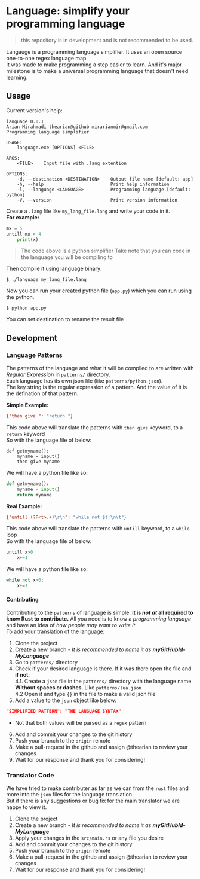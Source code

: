 # Language: simplify your programming language
> this repository is in development and is not recommended to be used.

Langauge is a programming language simplifier. It uses an open source one-to-one regex language map  
It was made to make programming a step easier to learn. And it's major milestone is to make a universal
programming language that doesn't need learning.

## Usage
Current version's help:
```
language 0.0.1
Arian Mirahmadi thearian@github mirarianmir@gmail.com
Programming language simplifier

USAGE:
    language.exe [OPTIONS] <FILE>

ARGS:
    <FILE>    Input file with .lang extention

OPTIONS:
    -d, --destination <DESTINATION>    Output file name [default: app]
    -h, --help                         Print help information
    -l, --language <LANGUAGE>          Programming language [default: python]
    -V, --version                      Print version information
```

Create a `.lang` file like `my_lang_file.lang` and write your code in it.  
**For example:**
```python
mx = 5
untill mx > 4
	print(x)
```
> The code above is a python simplifier
> Take note that you can code in the language you will be compiling to

Then compile it using language binary:
```command
$ ./language my_lang_file.lang
```
Now you can run your created python file (`app.py`) which you can run using the python.
```command
$ python app.py
```
You can set destination to rename the result file

## Development
### Language Patterns
The patterns of the language and what it will be compiled to are written with *Regular Expression* in `patterns/` directory.  
Each language has its own json file (like `patterns/python.json`).  
The key string is the regular expression of a pattern. And the value of it is the defination of that pattern.

**Simple Example:**
```json
{"then give ": "return "}
```
This code above will translate the patterns with `then give` keyword, to a `return` keyword  
So with the language file of below:
```
def getmyname():
    myname = input()
    then give myname
```
We will have a python file like so:
```python
def getmyname():
    myname = input()
    return myname
```
**Real Example:**
```json
{"untill (?P<t>.+)\r\n": "while not $t:\n\t"}
```
This code above will translate the patterns with `untill` keyword, to a `while` loop  
So with the language file of below:
```python
untill x>0
    x+=1
```

We will have a python file like so:
```python
while not x>0:
    x+=1
```

#### Contributing
Contributing to the `patterns` of language is simple.
**it is *not at* all required to know Rust to contribute.**
All you need is to know a *programming language* and have an idea of *how people may want to write it*  
To add your translation of the language:
1. Clone the project
2. Create a new branch - *It is recommended to name it as **myGitHubId-MyLanguage***
3. Go to `patterns/` directory
4. Check if your desired language is there. If it was there open the file and **if not**:  
    4.1. Create a `json` file in the `patterns/` directory with the language name
**Without spaces or dashes**. Like `patterns/lua.json`  
    4.2 Open it and type `{}` in the file to make a valid json file
5. Add a value to the `json` object like below:
```json
"SIMPLIFIED PATTERN": "THE LANGUAGE SYNTAX"
```
- Not that both values will be parsed as a `regex` pattern
6. Add and commit your changes to the git history
7. Push your branch to the `origin` remote
8. Make a pull-request in the github and assign @thearian to review your changes
9. Wait for our response and thank you for considering!

### Translator Code
We have tried to make contributer as far as we can from the `rust` files
and more into the `json` files for the language translation.  
But if there is any suggestions or bug fix for the main translator
we are happy to view it.

1. Clone the project
2. Create a new branch - *It is recommended to name it as **myGitHubId-MyLanguage***
3. Apply your changes in the `src/main.rs` or any file you desire
4. Add and commit your changes to the git history
5. Push your branch to the `origin` remote
6. Make a pull-request in the github and assign @thearian to review your changes
7. Wait for our response and thank you for considering!
